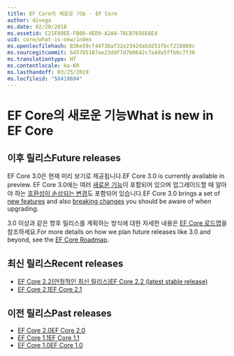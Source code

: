 ```yaml
---
title: EF Core의 새로운 기능 - EF Core
author: divega
ms.date: 02/20/2018
ms.assetid: C21F89EE-FB08-4ED9-A2A0-76CB7656E6E4
uid: core/what-is-new/index
ms.openlocfilehash: 836e59cf44f38af32e2342da5d251fbcf218888c
ms.sourcegitcommit: 645785187ae23ddf7d7b0642c7a4da5ffb0c7f30
ms.translationtype: HT
ms.contentlocale: ko-KR
ms.lasthandoff: 03/25/2019
ms.locfileid: "58419694"
---
```

# <a name="what-is-new-in-ef-core"></a><span data-ttu-id="7162c-102">EF Core의 새로운 기능</span><span class="sxs-lookup"><span data-stu-id="7162c-102">What is new in EF Core</span></span>

## <a name="future-releases"></a><span data-ttu-id="7162c-103">이후 릴리스</span><span class="sxs-lookup"><span data-stu-id="7162c-103">Future releases</span></span>

<span data-ttu-id="7162c-104">EF Core 3.0은 현재 미리 보기로 제공됩니다.</span><span class="sxs-lookup"><span data-stu-id="7162c-104">EF Core 3.0 is currently available in preview.</span></span> <span data-ttu-id="7162c-105">EF Core 3.0에는 여러 [새로운 기능](xref:core/what-is-new/ef-core-3.0/features)이 포함되어 있으며 업그레이드할 때 알아야 하는 [호환성이 손상되는 변경](xref:core/what-is-new/ef-core-3.0/breaking-changes)도 포함되어 있습니다.</span><span class="sxs-lookup"><span data-stu-id="7162c-105">EF Core 3.0 brings a set of [new features](xref:core/what-is-new/ef-core-3.0/features) and also [breaking changes](xref:core/what-is-new/ef-core-3.0/breaking-changes) you should be aware of when upgrading.</span></span>

<span data-ttu-id="7162c-106">3.0 이상과 같은 향후 릴리스를 계획하는 방식에 대한 자세한 내용은 [EF Core 로드맵](xref:core/what-is-new/roadmap)을 참조하세요.</span><span class="sxs-lookup"><span data-stu-id="7162c-106">For more details on how we plan future releases like 3.0 and beyond, see the [EF Core Roadmap](xref:core/what-is-new/roadmap).</span></span>

## <a name="recent-releases"></a><span data-ttu-id="7162c-107">최신 릴리스</span><span class="sxs-lookup"><span data-stu-id="7162c-107">Recent releases</span></span>

- [<span data-ttu-id="7162c-108">EF Core 2.2(안정적인 최신 릴리스)</span><span class="sxs-lookup"><span data-stu-id="7162c-108">EF Core 2.2 (latest stable release)</span></span>](xref:core/what-is-new/ef-core-2.2)
- [<span data-ttu-id="7162c-109">EF Core 2.1</span><span class="sxs-lookup"><span data-stu-id="7162c-109">EF Core 2.1</span></span>](xref:core/what-is-new/ef-core-2.1)

## <a name="past-releases"></a><span data-ttu-id="7162c-110">이전 릴리스</span><span class="sxs-lookup"><span data-stu-id="7162c-110">Past releases</span></span>

- [<span data-ttu-id="7162c-111">EF Core 2.0</span><span class="sxs-lookup"><span data-stu-id="7162c-111">EF Core 2.0</span></span>](xref:core/what-is-new/ef-core-2.0)
- [<span data-ttu-id="7162c-112">EF Core 1.1</span><span class="sxs-lookup"><span data-stu-id="7162c-112">EF Core 1.1</span></span>](xref:core/what-is-new/ef-core-1.1)
- [<span data-ttu-id="7162c-113">EF Core 1.0</span><span class="sxs-lookup"><span data-stu-id="7162c-113">EF Core 1.0</span></span>](xref:core/what-is-new/ef-core-1.0)
